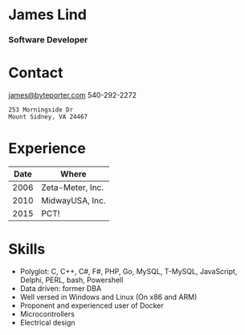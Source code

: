 # James Lind
### Software Developer
# Contact
[james@byteporter.com](mailto:james@byteporter.com)
540-292-2272
```
253 Morningside Dr
Mount Sidney, VA 24467
```


# Experience
| Date | Where |
|------|-------|
|2006|Zeta-Meter, Inc.|
|2010|MidwayUSA, Inc.|
|2015|PCT!|

# Skills
* Polyglot: C, C++, C#, F#, PHP, Go, MySQL, T-MySQL, JavaScript, Delphi, PERL, bash, Powershell
* Data driven: former DBA
* Well versed in Windows and Linux (On x86 and ARM)
* Proponent and experienced user of Docker
* Microcontrollers
* Electrical design